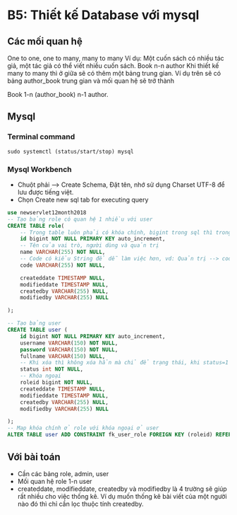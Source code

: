 # B5: Thiết kế Database với mysql

## Các mối quan hệ

One to one, one to many, many to many
Ví dụ: Một cuốn sách có nhiều tác giả, một tác giả có thể viết nhiều cuốn sách.
Book n-n author
Khi thiết kế many to many thì ở giữa sẽ có thêm một bảng trung gian. Ví dụ trên sẽ có bảng author_book trung gian và mối quan hệ sẽ trở thành

Book 1-n (author_book) n-1 author.

## Mysql

### Terminal command

```shell
sudo systemctl (status/start/stop) mysql
```

### Mysql Workbench

- Chuột phải --> Create Schema, Đặt tên, nhớ sử dụng Charset UTF-8 để lưu được tiếng việt.
- Chọn Create new sql tab for executing query
  
```sql
use newservlet12month2018
-- Tạo bảng role có quan hệ 1 nhiều với user
CREATE TABLE role(
    -- Trong table luôn phải có khóa chính, bigint trong sql thì trong java là Long
    id bigint NOT NULL PRIMARY KEY auto_increment,
    -- Tên của vai trò, người dùng và quản trị
    name VARCHAR(255) NOT NULL,
    -- Code có kiểu String để dễ làm việc hơn, vd: Quản trị --> code: ADMIN, người dùng --> code: USER
    code VARCHAR(255) NOT NULL,

    createddate TIMESTAMP NULL,
    modifieddate TIMESTAMP NULL,
    createdby VARCHAR(255) NULL,
    modifiedby VARCHAR(255) NULL

);

-- Tạo bảng user
CREATE TABLE user (
    id bigint NOT NULL PRIMARY KEY auto_increment,
    username VARCHAR(150) NOT NULL,
    password VARCHAR(150) NOT NULL,
    fullname VARCHAR(150) NULL,
    -- Khi xóa thì không xóa hẳn mà chỉ để trạng thái, khi status=1 là vẫn còn trong cty, status=0 là không còn trong cty
    status int NOT NULL,
    -- Khóa ngoại
    roleid bigint NOT NULL,
    createddate TIMESTAMP NULL,
    modifieddate TIMESTAMP NULL,
    createdby VARCHAR(255) NULL,
    modifiedby VARCHAR(255) NULL

);
-- Map khóa chính ở role với khóa ngoại ở user
ALTER TABLE user ADD CONSTRAINT fk_user_role FOREIGN KEY (roleid) REFERENCES role(id);
```

## Với bài toán

- Cần các bảng role, admin, user
- Mối quan hệ role 1-n user
- createddate, modifieddate, createdby và modifiedby là 4 trường sẽ giúp rất nhiều cho việc thống kê. Ví dụ muốn thống kê bài viết của một người nào đó thì chỉ cần lọc thuộc tính createdby.